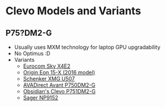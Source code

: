 Clevo Models and Variants
=========================

P75?DM2-G
---------
* Usually uses MXM technology for laptop GPU upgradability
* No Optimus :D
* Variants
  * [Eurocom Sky X4E2](http://www.eurocom.com/ec/configure%282,387,0%29SkyX4E2)
  * [Origin Eon 15-X (2016 model)](https://www.originpc.com/gaming/laptops/eon15-x/)
  * [Schenker XMG U507](https://www.notebookcheck.net/Schenker-XMG-U507-Clevo-P751DM2-G-Laptop-Review.209180.0.html)
  * [AVADirect Avant P750DM2-G](https://www.avadirect.com/Reviews/avant-p750dm2-g-review-by-digital-trends)
  * [Obsidian's Clevo P751DM2-G](https://www.obsidian-pc.com/en/portatil-clevo-p751dm2-g/)
  * [Sager NP9152](https://www.sagernotebook.com/NP9152-P750DM2-G/)
